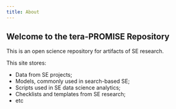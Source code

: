 ```yaml
---
title: About
---
```


## Welcome to the tera-PROMISE Repository

This is an open science repository for artifacts of SE research.

This site stores:

+ Data from SE projects;
+ Models, commonly used in search-based SE;
+ Scripts used in SE data science analytics;
+ Checklists and templates from SE research;
+ etc
